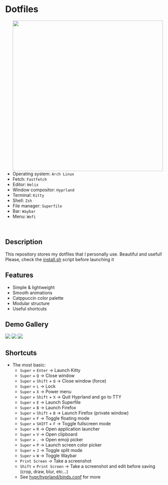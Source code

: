 # Dotfiles

<img
    src="assets/demo/preview.png"
    align="right"
    width="480"
/>

<br />

* Operating system: `Arch Linux`
* Fetch: `Fastfetch`
* Editor: `Helix`
* Window compositor: `Hyprland`
* Terminal: `Kitty`
* Shell: `Zsh`
* File manager: `Superfile`
* Bar: `Waybar`
* Menu: `Wofi`

<br />


## Description

This repository stores my dotfiles that I personally use. Beautiful and useful! Please, check the [install.sh](install.sh) script before launching it


## Features

* Simple & lightweight
* Smooth animations
* Catppuccin color palette
* Modular structure
* Useful shortcuts


## Demo Gallery

![](assets/demo/1.png)
![](assets/demo/2.png)
![](assets/demo/3.png)


## Shortcuts

* The most basic:
    + `Super` + `Enter` -> Launch Kitty
    + `Super` + `Q` -> Close window
    + `Super` + `Shift` + `Q` -> Close window (force) 
    + `Super` + `L` -> Lock
    + `Super` + `X` -> Power menu
    + `Super` + `Shift` + `X` -> Quit Hyprland and go to TTY
    + `Super` + `E` -> Launch Superfile
    + `Super` + `B` -> Launch Firefox
    + `Super` + `Shift` + `B` -> Launch Firefox (private window)
    + `Super` + `F` -> Toggle floating mode
    + `Super` + `SHIFT` + `F` -> Toggle fullscreen mode
    + `Super` + `R` -> Open application launcher
    + `Super` + `V` -> Open clipboard
    + `Super` + `.` -> Open emoji picker
    + `Super` + `P` -> Launch screen color picker
    + `Super` + `J` -> Toggle split mode
    + `Super` + `W` -> Toggle Waybar
    + `Print Screen` -> Take a screenshot
    + `Shift` + `Print Screen` -> Take a screenshot and edit before saving (crop, draw, blur, etc...)
    + See [hypr/hyprland/binds.conf](hypr/hyprland/binds.conf) for more
